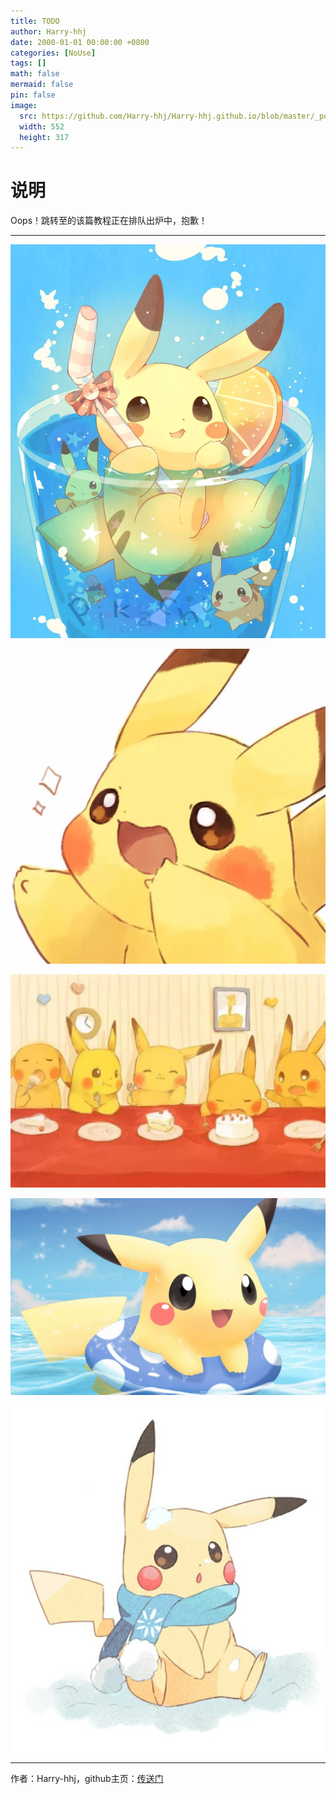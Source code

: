 ```yaml
---
title: TODO
author: Harry-hhj
date: 2000-01-01 00:00:00 +0800
categories: [NoUse]
tags: []
math: false
mermaid: false
pin: false
image:
  src: https://github.com/Harry-hhj/Harry-hhj.github.io/blob/master/_posts/2000-01-01-TODO.assets/construction.gif?raw=true
  width: 552
  height: 317
---
```




# 说明



Oops！跳转至的该篇教程正在排队出炉中，抱歉！



----

![pika1-glass](https://github.com/Harry-hhj/Harry-hhj.github.io/blob/master/_posts/2000-01-01-TODO.assets/pika-glass.jpeg?raw=true)



![pika-hug](https://github.com/Harry-hhj/Harry-hhj.github.io/blob/master/_posts/2000-01-01-TODO.assets/pika-hug.jpeg?raw=true)



![pika-lunch](https://github.com/Harry-hhj/Harry-hhj.github.io/blob/master/_posts/2000-01-01-TODO.assets/pika-lunch.jpeg?raw=true)



![pika-sea](https://github.com/Harry-hhj/Harry-hhj.github.io/blob/master/_posts/2000-01-01-TODO.assets/pika-sea.jpeg?raw=true)



![pika-winter](https://github.com/Harry-hhj/Harry-hhj.github.io/blob/master/_posts/2000-01-01-TODO.assets/pika-winter.jpeg?raw=true)



-----

作者：Harry-hhj，github主页：[传送门](https://github.com/Harry-hhj)

